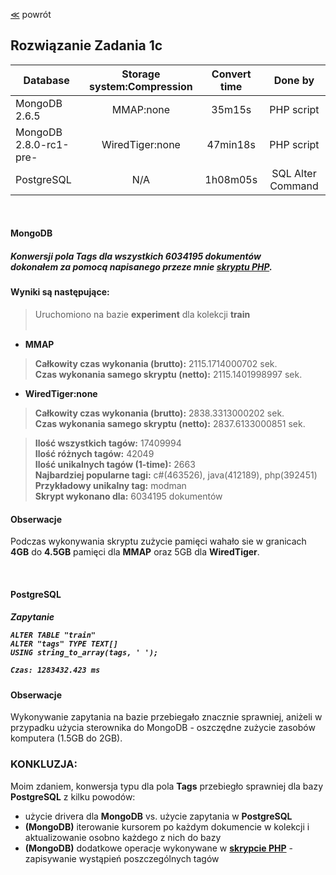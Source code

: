 ﻿[&#8810;](../exercise1.md) powrót

## Rozwiązanie <b>Zadania 1c</b>

| Database					| Storage system:Compression	| Convert time	| Done by			|
| ------------------------- |:-----------------------------:|:-------------:|:------------------:
| MongoDB 2.6.5				| MMAP:none						| 35m15s		| PHP script		|
| MongoDB 2.8.0-rc1-pre-	| WiredTiger:none				| 47min18s		| PHP script		|
| PostgreSQL 				| N/A							| 1h08m05s		| SQL Alter Command	|

<br />

<h4 id="mongodb">MongoDB<h5>

Konwersji pola <b>Tags</b> dla wszystkich 6034195 dokumentów<br />
dokonałem za pomocą napisanego przeze mnie <b>[skryptu PHP](./mongo_script/mongo_script.php)</b>.

#### Wyniki są następujące:

> Uruchomiono na bazie <b>experiment</b> dla kolekcji <b>train</b><br /><br />

* <b>MMAP</b>

> <b>Całkowity czas wykonania (brutto):</b> 2115.1714000702 sek.<br />
> <b>Czas wykonania samego skryptu (netto):</b> 2115.1401998997 sek.<br />

* <b>WiredTiger:none</b>

> <b>Całkowity czas wykonania (brutto):</b> 2838.3313000202 sek.<br />
> <b>Czas wykonania samego skryptu (netto):</b> 2837.6133000851 sek.<br />

> <b>Ilość wszystkich tagów:</b> 17409994<br />
> <b>Ilość różnych tagów:</b> 42049<br />
> <b>Ilość unikalnych tagów (1-time):</b> 2663<br />
> <b>Najbardziej popularne tagi:</b> c#(463526), java(412189), php(392451)<br />
> <b>Przykładowy unikalny tag:</b> modman<br />
> <b>Skrypt wykonano dla:</b> 6034195 dokumentów<br />

#### Obserwacje

Podczas wykonywania skryptu zużycie pamięci wahało sie w granicach <b>4GB</b> do <b>4.5GB</b> pamięci dla <b>MMAP</b> oraz 5GB dla <b>WiredTiger</b>.

<br />

<h4 id="postgresql">PostgreSQL<h5>

<b>Zapytanie</b>

	ALTER TABLE "train" 
	ALTER "tags" TYPE TEXT[]
	USING string_to_array(tags, ' ');
	
	Czas: 1283432.423 ms

#### Obserwacje

Wykonywanie zapytania na bazie przebiegało znacznie sprawniej, aniżeli w przypadku użycia sterownika do MongoDB - oszczędne zużycie zasobów komputera (1.5GB do 2GB).

### KONKLUZJA:

Moim zdaniem, konwersja typu dla pola <b>Tags</b> przebiegło sprawniej dla bazy <b>PostgreSQL</b> z kilku powodów:
* użycie drivera dla <b>MongoDB</b> vs. użycie zapytania w <b>PostgreSQL</b>
* <b>(MongoDB)</b> iterowanie kursorem po każdym dokumencie w kolekcji i aktualizowanie osobno każdego z nich do bazy
* <b>(MongoDB)</b> dodatkowe operacje wykonywane w <b>[skrypcie PHP](./mongo_script/mongo_script.php)</b> - zapisywanie wystąpień poszczególnych tagów
